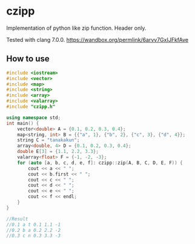 # czipp

Implementation of python like zip function.
Header only.

Tested with clang 7.0.0.
https://wandbox.org/permlink/6arvv7GxIJFkfAve

## How to use

```c++
#include <iostream>
#include <vector>
#include <map>
#include <string>
#include <array>
#include <valarray>
#include "czipp.h"

using namespace std;
int main() {
    vector<double> A = {0.1, 0.2, 0.3, 0.4};
    map<string, int> B = {{"a", 1}, {"b", 2}, {"c", 3}, {"d", 4}};
    string C = "tanakakun";
    array<double, 4> D = {0.1, 0.2, 0.3, 0.4};
    double E[3] = {1.1, 2.2, 3.3};
    valarray<float> F = {-1, -2, -3};
    for (auto [a, b, c, d, e, f]: czipp::zip(A, B, C, D, E, F)) {
        cout << a << " ";
        cout << b.first << " ";
        cout << c << " ";
        cout << d << " ";
        cout << e << " ";
        cout << f << endl;
    }
}

//Result
//0.1 a t 0.1 1.1 -1
//0.2 b a 0.2 2.2 -2
//0.3 c n 0.3 3.3 -3
```

